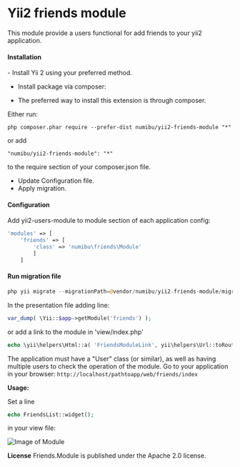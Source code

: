 <h1>Yii2 friends module</h1>
<p> This module provide a users  functional  for add friends to your yii2 application. </p>
<h4>Installation</h4>
 - Install Yii 2 using your preferred method.
 
 - Install package via composer:
  - <p>The preferred way to install this extension is through composer.</p>
  <p>Either run:</p>
  <code>php composer.phar require --prefer-dist numibu/yii2-friends-module "*"</code>
  
  <p>or add</p>
  <code>"numibu/yii2-friends-module": "*"</code>
	<p>to the require section of your composer.json file.</p>

- Update Configuration file.
- Apply migration.

<h4>Configuration</h4>
<p>Add yii2-users-module to module section of each application config:</p>

```php
'modules' => [
	'friends' => [
		'class' => 'numibu\friends\Module'	
		]
	]
```

<h4>Run migration file</h4>

```php 
php yii migrate --migrationPath=@vendor/numibu/yii2-friends-module/migrations
```

In the presentation file adding line:
```php 
var_dump( \Yii::$app->getModule('friends') );
```
or add a link to the module in 'view/index.php'
```php
echo \yii\helpers\Html::a( 'FriendsModuleLink', yii\helpers\Url::toRoute( 'friends/default' ));
```
The application must have a "User" class (or similar), as well as having multiple users to check the operation of the module.
Go to your application in your browser:
	```http://localhost/pathtoapp/web/friends/index```
	
**Usage:**
<p>Set a line </p>

```php 
echo FriendsList::widget();
``` 

<p>in your view file:</p>

![Image of Module](https://cloud.githubusercontent.com/assets/13916692/21925381/ebb9750c-d985-11e6-9b2b-4ca51826b585.png)


**License**
Friends.Module is published under the Apache 2.0 license.

